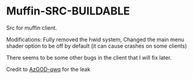 # Muffin-SRC-BUILDABLE
Src for muffin client.

Modifications:
Fully removed the hwid system,
Changed the main menu shader option to be off by default (it can cause crashes on some clients)


There seems to be some other bugs in the client that I will fix later.


Credit to [AzGOD-qwq](https://github.com/AzGOD-qwq) for the leak
